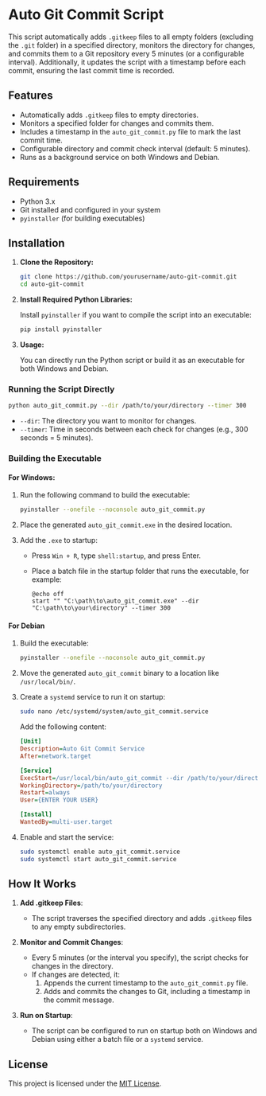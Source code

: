 # Auto Git Commit Script

This script automatically adds `.gitkeep` files to all empty folders (excluding the `.git` folder) in a specified directory, monitors the directory for changes, and commits them to a Git repository every 5 minutes (or a configurable interval). Additionally, it updates the script with a timestamp before each commit, ensuring the last commit time is recorded.

## Features

- Automatically adds `.gitkeep` files to empty directories.
- Monitors a specified folder for changes and commits them.
- Includes a timestamp in the `auto_git_commit.py` file to mark the last commit time.
- Configurable directory and commit check interval (default: 5 minutes).
- Runs as a background service on both Windows and Debian.

## Requirements

- Python 3.x
- Git installed and configured in your system
- `pyinstaller` (for building executables)

## Installation

1. **Clone the Repository:**

   ```bash
   git clone https://github.com/yourusername/auto-git-commit.git
   cd auto-git-commit
   ```

2. **Install Required Python Libraries:**

   Install `pyinstaller` if you want to compile the script into an executable:

   ```bash
   pip install pyinstaller
   ```

3. **Usage:**

   You can directly run the Python script or build it as an executable for both Windows and Debian.

### Running the Script Directly

```bash
python auto_git_commit.py --dir /path/to/your/directory --timer 300
```

- `--dir`: The directory you want to monitor for changes.
- `--timer`: Time in seconds between each check for changes (e.g., 300 seconds = 5 minutes).

### Building the Executable

#### For Windows:

1. Run the following command to build the executable:

   ```bash
   pyinstaller --onefile --noconsole auto_git_commit.py
   ```

2. Place the generated `auto_git_commit.exe` in the desired location.

3. Add the `.exe` to startup:

   - Press `Win + R`, type `shell:startup`, and press Enter.
   - Place a batch file in the startup folder that runs the executable, for example:

     ```batch
     @echo off
     start "" "C:\path\to\auto_git_commit.exe" --dir "C:\path\to\your\directory" --timer 300
     ```

#### For Debian

1. Build the executable:

   ```bash
   pyinstaller --onefile --noconsole auto_git_commit.py
   ```

2. Move the generated `auto_git_commit` binary to a location like `/usr/local/bin/`.

3. Create a `systemd` service to run it on startup:

   ```bash
   sudo nano /etc/systemd/system/auto_git_commit.service
   ```

   Add the following content:

   ```ini
   [Unit]
   Description=Auto Git Commit Service
   After=network.target

   [Service]
   ExecStart=/usr/local/bin/auto_git_commit --dir /path/to/your/directory --timer 300
   WorkingDirectory=/path/to/your/directory
   Restart=always
   User={ENTER YOUR USER}

   [Install]
   WantedBy=multi-user.target
   ```

4. Enable and start the service:

   ```bash
   sudo systemctl enable auto_git_commit.service
   sudo systemctl start auto_git_commit.service
   ```

## How It Works

1. **Add .gitkeep Files**:
   - The script traverses the specified directory and adds `.gitkeep` files to any empty subdirectories.

2. **Monitor and Commit Changes**:
   - Every 5 minutes (or the interval you specify), the script checks for changes in the directory.
   - If changes are detected, it:
     1. Appends the current timestamp to the `auto_git_commit.py` file.
     2. Adds and commits the changes to Git, including a timestamp in the commit message.

3. **Run on Startup**:
   - The script can be configured to run on startup both on Windows and Debian using either a batch file or a `systemd` service.

## License

This project is licensed under the [MIT License](LICENSE).
